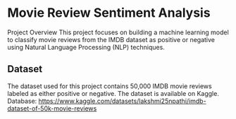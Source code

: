 # Movie Review Sentiment Analysis #
Project Overview
This project focuses on building a machine learning model to classify movie reviews from the IMDB dataset as positive or negative using Natural Language Processing (NLP) techniques. 

## Dataset ##
The dataset used for this project contains 50,000 IMDB movie reviews labeled as either positive or negative. The dataset is available on Kaggle.
Database: https://www.kaggle.com/datasets/lakshmi25npathi/imdb-dataset-of-50k-movie-reviews

